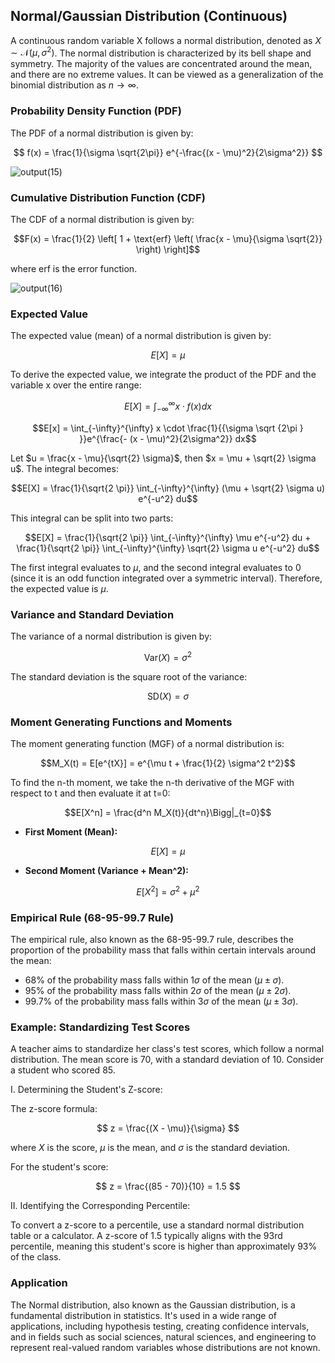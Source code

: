 ## Normal/Gaussian Distribution (Continuous)

A continuous random variable X follows a normal distribution, denoted as $X \sim \mathcal{N}(\mu,\,\sigma^{2})$. The normal distribution is characterized by its bell shape and symmetry. The majority of the values are concentrated around the mean, and there are no extreme values. It can be viewed as a generalization of the binomial distribution as $n \to \infty$.

### Probability Density Function (PDF)

The PDF of a normal distribution is given by:

$$
f(x) = \frac{1}{\sigma \sqrt{2\pi}} e^{-\frac{(x - \mu)^2}{2\sigma^2}}
$$

![output(15)](https://github.com/user-attachments/assets/92c0b044-9b2d-4755-b14d-8e7d9068691c)

### Cumulative Distribution Function (CDF)

The CDF of a normal distribution is given by:

$$F(x) = \frac{1}{2} \left[ 1 + \text{erf} \left( \frac{x - \mu}{\sigma \sqrt{2}} \right) \right]$$

where erf is the error function.

![output(16)](https://github.com/user-attachments/assets/7963d182-5904-4849-9c17-698b2d5982ee)

### Expected Value

The expected value (mean) of a normal distribution is given by:

$$E[X] = \mu$$

To derive the expected value, we integrate the product of the PDF and the variable x over the entire range:

$$E[X] = \int_{-\infty}^{\infty} x \cdot f(x) dx$$

$$E[x] = \int_{-\infty}^{\infty} x \cdot \frac{1}{{\sigma \sqrt {2\pi } }}e^{\frac{- (x - \mu)^2}{2\sigma^2}} dx$$

Let $u = \frac{x - \mu}{\sqrt{2} \sigma}$, then $x = \mu + \sqrt{2} \sigma u$. The integral becomes:

$$E[X] = \frac{1}{\sqrt{2 \pi}} \int_{-\infty}^{\infty} (\mu + \sqrt{2} \sigma u) e^{-u^2} du$$

This integral can be split into two parts:

$$E[X] = \frac{1}{\sqrt{2 \pi}} \int_{-\infty}^{\infty} \mu e^{-u^2} du + \frac{1}{\sqrt{2 \pi}} \int_{-\infty}^{\infty} \sqrt{2} \sigma u e^{-u^2} du$$

The first integral evaluates to $\mu$, and the second integral evaluates to 0 (since it is an odd function integrated over a symmetric interval). Therefore, the expected value is $\mu$.

### Variance and Standard Deviation

The variance of a normal distribution is given by:

$$\text{Var}(X) = \sigma^2$$

The standard deviation is the square root of the variance:

$$\text{SD}(X) = \sigma$$

### Moment Generating Functions and Moments

The moment generating function (MGF) of a normal distribution is:

$$M_X(t) = E[e^{tX}] = e^{\mu t + \frac{1}{2} \sigma^2 t^2}$$

To find the n-th moment, we take the n-th derivative of the MGF with respect to t and then evaluate it at t=0:

$$E[X^n] = \frac{d^n M_X(t)}{dt^n}\Bigg|_{t=0}$$

* **First Moment (Mean):**

$$E[X] = \mu$$

* **Second Moment (Variance + Mean^2):**

$$E[X^2] = \sigma^2 + \mu^2$$

### Empirical Rule (68-95-99.7 Rule)

The empirical rule, also known as the 68-95-99.7 rule, describes the proportion of the probability mass that falls within certain intervals around the mean:

* 68% of the probability mass falls within $1\sigma$ of the mean ($\mu \pm \sigma$).
* 95% of the probability mass falls within $2\sigma$ of the mean ($\mu \pm 2\sigma$).
* 99.7% of the probability mass falls within $3\sigma$ of the mean ($\mu \pm 3\sigma$).

### Example: Standardizing Test Scores

A teacher aims to standardize her class's test scores, which follow a normal distribution. The mean score is 70, with a standard deviation of 10. Consider a student who scored 85.

I. Determining the Student's Z-score:

The z-score formula:

$$ z = \frac{(X - \mu)}{\sigma} $$

where $X$ is the score, $\mu$ is the mean, and $\sigma$ is the standard deviation. 

For the student's score:

$$ z = \frac{(85 - 70)}{10} = 1.5 $$

II. Identifying the Corresponding Percentile:

To convert a z-score to a percentile, use a standard normal distribution table or a calculator. A z-score of 1.5 typically aligns with the 93rd percentile, meaning this student's score is higher than approximately 93% of the class.

### Application

The Normal distribution, also known as the Gaussian distribution, is a fundamental distribution in statistics. It's used in a wide range of applications, including hypothesis testing, creating confidence intervals, and in fields such as social sciences, natural sciences, and engineering to represent real-valued random variables whose distributions are not known.


